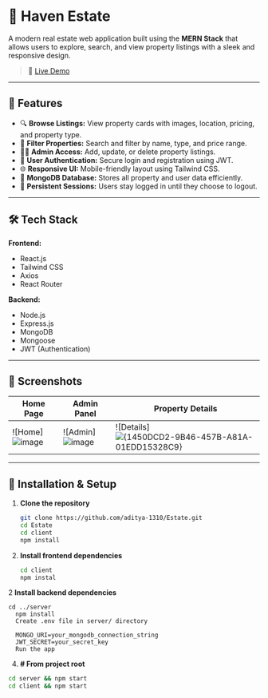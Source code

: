 # 🏡 Haven Estate

A modern real estate web application built using the **MERN Stack** that allows users to explore, search, and view property listings with a sleek and responsive design.

> 🚀 [Live Demo](https://estate-ahv7.onrender.com)

---

## 📌 Features

- 🔍 **Browse Listings:** View property cards with images, location, pricing, and property type.
- 🎯 **Filter Properties:** Search and filter by name, type, and price range.
- 🧑‍💼 **Admin Access:** Add, update, or delete property listings.
- 🔐 **User Authentication:** Secure login and registration using JWT.
- 🌐 **Responsive UI:** Mobile-friendly layout using Tailwind CSS.
- 💾 **MongoDB Database:** Stores all property and user data efficiently.
- 🔁 **Persistent Sessions:** Users stay logged in until they choose to logout.

---

## 🛠 Tech Stack

**Frontend:**  
- React.js  
- Tailwind CSS  
- Axios  
- React Router

**Backend:**  
- Node.js  
- Express.js  
- MongoDB  
- Mongoose  
- JWT (Authentication)

---

## 📸 Screenshots

| Home Page | Admin Panel | Property Details |
|----------|--------------|------------------|
| ![Home]![image](https://github.com/user-attachments/assets/0fb5d560-c88e-4faf-b206-116363d30624) | ![Admin]![image](https://github.com/user-attachments/assets/f25c9251-0109-411a-951f-28d88265a50b) | ![Details]![{1450DCD2-9B46-457B-A81A-01EDD15328C9}](https://github.com/user-attachments/assets/b7a5c96d-7dc1-48b5-ab74-3898090e67ac) |


---

## 🔧 Installation & Setup

1. **Clone the repository**
   ```bash
   git clone https://github.com/aditya-1310/Estate.git
   cd Estate
   cd client
   npm install
2. **Install frontend dependencies**
    ```bash
    cd client
   npm instal
2 **Install backend dependencies**

    cd ../server
      npm install
      Create .env file in server/ directory

      MONGO_URI=your_mongodb_connection_string
      JWT_SECRET=your_secret_key
      Run the app

4. **# From project root**
 ```bash
cd server && npm start
cd client && npm start
